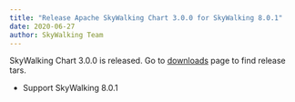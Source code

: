 ```yaml
---
title: "Release Apache SkyWalking Chart 3.0.0 for SkyWalking 8.0.1"
date: 2020-06-27
author: SkyWalking Team
---
```


SkyWalking Chart 3.0.0 is released. Go to [downloads](/downloads) page to find release tars.

- Support SkyWalking 8.0.1